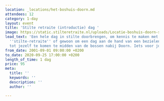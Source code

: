 ```yaml
---
location: _locations/het-boshuis-doorn.md
attendees: 12
category: 1-day
layout: event
title: 'Stilte retraite (introductie) dag '
image: https://static.stilteretraite.nl/uploads/Locatie-boshuis-doorn-stilte dag.jpg
lead_text: 'Een hele dag in stilte doorbrengen, om kennis te maken met het concept
  ''stilte-retraite'' of gewoon om een dag aan de hand van een bezielend programma
  tot jezelf te komen te midden van de bossen nabij Doorn. Iets voor jou? '
from_date: 2001-09-01 09:00:00 +0200
to_date: 2020-09-25 17:00:00 +0200
length_of_time: 1 dag
price: 95
meta:
  title: ''
  keywords: ''
  description: ''
  author: ''

---
```


